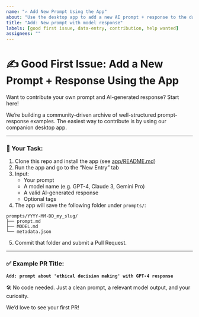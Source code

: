 ```yaml
---
name: "✍️ Add New Prompt Using the App"
about: "Use the desktop app to add a new AI prompt + response to the database"
title: "Add: New prompt with model response"
labels: [good first issue, data-entry, contribution, help wanted]
assignees: ""
---
```


# ✍️ Good First Issue: Add a New Prompt + Response Using the App

Want to contribute your own prompt and AI-generated response? Start here!

We’re building a community-driven archive of well-structured prompt-response examples. The easiest way to contribute is by using our companion desktop app.

---

### 🧠 Your Task:
1. Clone this repo and install the app (see [app/README.md](../blob/main/app/README.md))
2. Run the app and go to the “New Entry” tab
3. Input:
    - Your prompt
    - A model name (e.g. GPT-4, Claude 3, Gemini Pro)
    - A valid AI-generated response
    - Optional tags
4. The app will save the following folder under `prompts/`:
```
prompts/YYYY-MM-DD_my_slug/
├── prompt.md
├── MODEL.md
└── metadata.json
```
5. Commit that folder and submit a Pull Request.

---

### ✅ Example PR Title:
**`Add: prompt about 'ethical decision making' with GPT-4 response`**

🛠 No code needed. Just a clean prompt, a relevant model output, and your curiosity.

We’d love to see your first PR!

